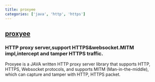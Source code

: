 ```yaml
---
title: proxyee
categories: ['java', 'http', 'https']
---
```

## [proxyee](https://github.com/monkeyWie/proxyee)

### HTTP proxy server,support HTTPS&websocket.MITM impl,intercept and tamper HTTPS traffic.


Proxyee is a JAVA written HTTP proxy server library that supports HTTP, HTTPS, Websocket protocols, and supports MITM (Man-in-the-middle), which can capture and tamper with HTTP, HTTPS packet.
